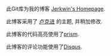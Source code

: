 此Git库为我的博客 [Jerkwin's Homepage](http://jerkwin.github.io).

此博客采用了 [卢克进](http://geeklu.com/) 的主题, 并稍加修改.

此博客的代码高亮使用了[prism](http://prismjs.com/).

此博客的评论功能使用了[Disqus](http://disqus.com/).

